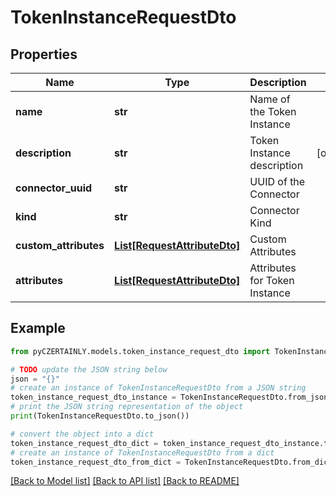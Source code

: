 # TokenInstanceRequestDto


## Properties

Name | Type | Description | Notes
------------ | ------------- | ------------- | -------------
**name** | **str** | Name of the Token Instance | 
**description** | **str** | Token Instance description | [optional] 
**connector_uuid** | **str** | UUID of the Connector | 
**kind** | **str** | Connector Kind | 
**custom_attributes** | [**List[RequestAttributeDto]**](RequestAttributeDto.md) | Custom Attributes | 
**attributes** | [**List[RequestAttributeDto]**](RequestAttributeDto.md) | Attributes for Token Instance | 

## Example

```python
from pyCZERTAINLY.models.token_instance_request_dto import TokenInstanceRequestDto

# TODO update the JSON string below
json = "{}"
# create an instance of TokenInstanceRequestDto from a JSON string
token_instance_request_dto_instance = TokenInstanceRequestDto.from_json(json)
# print the JSON string representation of the object
print(TokenInstanceRequestDto.to_json())

# convert the object into a dict
token_instance_request_dto_dict = token_instance_request_dto_instance.to_dict()
# create an instance of TokenInstanceRequestDto from a dict
token_instance_request_dto_from_dict = TokenInstanceRequestDto.from_dict(token_instance_request_dto_dict)
```
[[Back to Model list]](../README.md#documentation-for-models) [[Back to API list]](../README.md#documentation-for-api-endpoints) [[Back to README]](../README.md)


